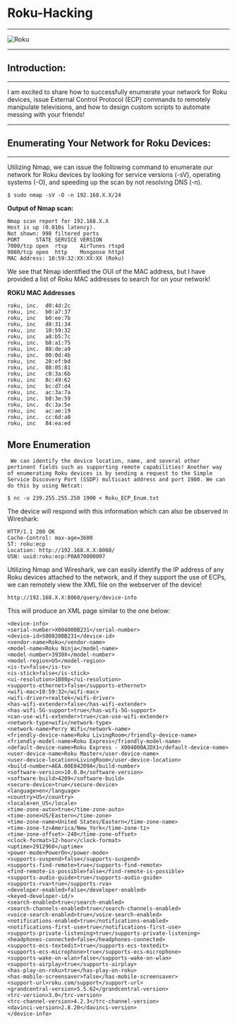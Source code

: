 # Roku-Hacking

____________________________________________________________________________________________________________________________________________________________________

![Roku](https://user-images.githubusercontent.com/72598486/133314573-0f0ebc16-9d51-4c1f-b2ad-1c7e15851214.png)

____________________________________________________________________________________________________________________________________________________________________

## Introduction: 

____________________________________________________________________________________________________________________________________________________________________
  I am excited to share how to successfully enumerate your network for Roku devices, issue External Control Protocol (ECP) commands to remotely manipulate televisions, and how to design custom scripts to automate messing with your friends!
____________________________________________________________________________________________________________________________________________________________________

## Enumerating Your Network for Roku Devices:

____________________________________________________________________________________________________________________________________________________________________

  Utilizing Nmap, we can issue the following command to enumerate our network for Roku devices by looking for service versions (-sV), operating systems (-O), and speeding up the scan by not resolving DNS (-n).
```
$ sudo nmap -sV -O -n 192.168.X.X/24
```
**Output of Nmap scan:**
```
Nmap scan report for 192.168.X.X
Host is up (0.010s latency).
Not shown: 998 filtered ports
PORT     STATE SERVICE VERSION
7000/tcp open  rtsp    AirTunes rtspd 
9080/tcp open  http    Mongoose httpd
MAC Address: 10:59:32:XX:XX:XX (Roku)
```
  We see that Nmap identified the OUI of the MAC address, but I have provided a list of Roku MAC addresses to search for on your network!
  
  **ROKU MAC Addresses**
  
```
roku, inc. 	d0:4d:2c 	
roku, inc. 	b0:a7:37 	
roku, inc 	b0:ee:7b 	
roku, inc 	d8:31:34 	
roku, inc 	10:59:32 	
roku, inc 	a8:b5:7c 	
roku, inc. 	b8:a1:75 	
roku, inc. 	88:de:a9 	
roku, inc. 	00:0d:4b 	
roku, inc 	20:ef:bd 	
roku, inc. 	08:05:81 	
roku, inc 	c8:3a:6b 	
roku, inc 	8c:49:62 	
roku, inc 	bc:d7:d4 	
roku, inc. 	ac:3a:7a 	
roku, inc. 	b8:3e:59 	
roku, inc. 	dc:3a:5e 	
roku, inc 	ac:ae:19 	
roku, inc. 	cc:6d:a0 	
roku, inc 	84:ea:ed 	
```
## More Enumeration

     We can identify the device location, name, and several other pertinent fields such as supporting remote capabilities! Another way of enumerating Roku devices is by sending a request to the Simple Service Discovery Port (SSDP) multicast address and port 1900. We can do this by using Netcat:

```
$ nc -u 239.255.255.250 1900 < Roku_ECP_Enum.txt
```

The device will respond with this information which can also be observed in Wireshark:

```
HTTP/1.1 200 OK
Cache-Control: max-age=3600
ST: roku:ecp
Location: http://192.168.X.X:8060/
USN: uuid:roku:ecp:P0A070000007
``` 

  Utilizing Nmap and Wireshark, we can easily identify the IP address of any Roku devices attached to the network, and if they support the use of ECPs, we can remotely view the XML file on the webserver of the device!
  
  ```
  http://192.168.X.X:8060/query/device-info
  ```
  This will produce an XML page similar to the one below:
  ```
<device-info>
<serial-number>X004000B231</serial-number>
<device-id>S00820BB231</device-id>
<vendor-name>Roku</vendor-name>
<model-name>Roku Ninja</model-name>
<model-number>3930X</model-number>
<model-region>US</model-region>
<is-tv>false</is-tv>
<is-stick>false</is-stick>
<ui-resolution>1080p</ui-resolution>
<supports-ethernet>false</supports-ethernet>
<wifi-mac>10:59:32</wifi-mac>
<wifi-driver>realtek</wifi-driver>
<has-wifi-extender>false</has-wifi-extender>
<has-wifi-5G-support>true</has-wifi-5G-support>
<can-use-wifi-extender>true</can-use-wifi-extender>
<network-type>wifi</network-type>
<network-name>Perry Wifi</network-name>
<friendly-device-name>Roku LivingRoom</friendly-device-name>
<friendly-model-name>Roku Express</friendly-model-name>
<default-device-name>Roku Express - X004000AJDX1</default-device-name>
<user-device-name>Roku Master</user-device-name>
<user-device-location>LivingRoom</user-device-location>
<build-number>AEA.00E04209A</build-number>
<software-version>10.0.0</software-version>
<software-build>4209</software-build>
<secure-device>true</secure-device>
<language>en</language>
<country>US</country>
<locale>en_US</locale>
<time-zone-auto>true</time-zone-auto>
<time-zone>US/Eastern</time-zone>
<time-zone-name>United States/Eastern</time-zone-name>
<time-zone-tz>America/New_York</time-zone-tz>
<time-zone-offset>-240</time-zone-offset>
<clock-format>12-hour</clock-format>
<uptime>2912968</uptime>
<power-mode>PowerOn</power-mode>
<supports-suspend>false</supports-suspend>
<supports-find-remote>true</supports-find-remote>
<find-remote-is-possible>false</find-remote-is-possible>
<supports-audio-guide>true</supports-audio-guide>
<supports-rva>true</supports-rva>
<developer-enabled>false</developer-enabled>
<keyed-developer-id/>
<search-enabled>true</search-enabled>
<search-channels-enabled>true</search-channels-enabled>
<voice-search-enabled>true</voice-search-enabled>
<notifications-enabled>true</notifications-enabled>
<notifications-first-use>true</notifications-first-use>
<supports-private-listening>true</supports-private-listening>
<headphones-connected>false</headphones-connected>
<supports-ecs-textedit>true</supports-ecs-textedit>
<supports-ecs-microphone>true</supports-ecs-microphone>
<supports-wake-on-wlan>false</supports-wake-on-wlan>
<supports-airplay>true</supports-airplay>
<has-play-on-roku>true</has-play-on-roku>
<has-mobile-screensaver>false</has-mobile-screensaver>
<support-url>roku.com/support</support-url>
<grandcentral-version>5.5.62</grandcentral-version>
<trc-version>3.0</trc-version>
<trc-channel-version>4.2.3</trc-channel-version>
<davinci-version>2.8.20</davinci-version>
</device-info>
```

